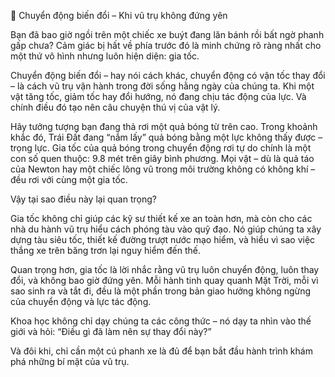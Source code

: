 🎤 Chuyển động biến đổi – Khi vũ trụ không đứng yên

Bạn đã bao giờ ngồi trên một chiếc xe buýt đang lăn bánh rồi bất ngờ phanh gấp chưa? Cảm giác bị hất về phía trước đó là minh chứng rõ ràng nhất cho một thứ vô hình nhưng luôn hiện diện: gia tốc.

Chuyển động biến đổi – hay nói cách khác, chuyển động có vận tốc thay đổi – là cách vũ trụ vận hành trong đời sống hằng ngày của chúng ta. Khi một vật tăng tốc, giảm tốc hay đổi hướng, nó đang chịu tác động của lực. Và chính điều đó tạo nên câu chuyện thú vị của vật lý.

Hãy tưởng tượng bạn đang thả rơi một quả bóng từ trên cao. Trong khoảnh khắc đó, Trái Đất đang “nắm lấy” quả bóng bằng một lực không thấy được – trọng lực. Gia tốc của quả bóng trong chuyển động rơi tự do chính là một con số quen thuộc: 9.8 mét trên giây bình phương. Mọi vật – dù là quả táo của Newton hay một chiếc lông vũ trong môi trường không có không khí – đều rơi với cùng một gia tốc.

Vậy tại sao điều này lại quan trọng?

Gia tốc không chỉ giúp các kỹ sư thiết kế xe an toàn hơn, mà còn cho các nhà du hành vũ trụ hiểu cách phóng tàu vào quỹ đạo. Nó giúp chúng ta xây dựng tàu siêu tốc, thiết kế đường trượt nước mạo hiểm, và hiểu vì sao việc thắng xe trên băng trơn lại nguy hiểm đến thế.

Quan trọng hơn, gia tốc là lời nhắc rằng vũ trụ luôn chuyển động, luôn thay đổi, và không bao giờ đứng yên. Mỗi hành tinh quay quanh Mặt Trời, mỗi vì sao sinh ra và tắt đi, đều là một phần trong bản giao hưởng không ngừng của chuyển động và lực tác động.

Khoa học không chỉ dạy chúng ta các công thức – nó dạy ta nhìn vào thế giới và hỏi: “Điều gì đã làm nên sự thay đổi này?”

Và đôi khi, chỉ cần một cú phanh xe là đủ để bạn bắt đầu hành trình khám phá những bí mật của vũ trụ.
